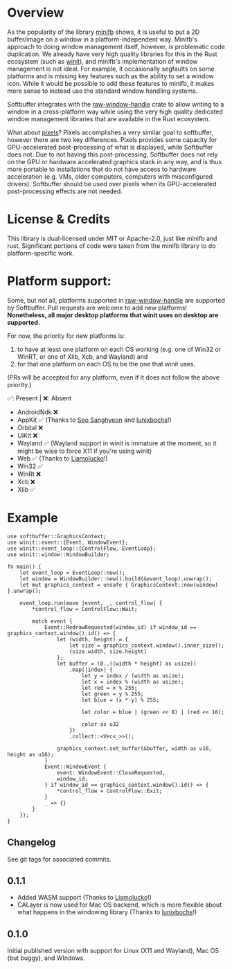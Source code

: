 Overview
==
As the popularity of the library [minifb](https://crates.io/crates/minifb) shows, it is useful to put a 2D buffer/image
on a window in a platform-independent way. Minifb's approach to doing window management itself, however, is problematic
code duplication. We already have very high quality libraries for this in the Rust ecosystem
(such as [winit](https://crates.io/crates/winit)), and minifb's implementation of window management is not ideal. For
example, it occasionally segfaults on some platforms and is missing key features such as the ability to set a window
icon. While it would be possible to add these features to minifb, it makes more sense to instead use the standard
window handling systems.

Softbuffer integrates with the [raw-window-handle](https://crates.io/crates/raw-window-handle) crate
to allow writing to a window in a cross-platform way while using the very high quality dedicated window management
libraries that are available in the Rust ecosystem.

What about [pixels](https://crates.io/crates/pixels)? Pixels accomplishes a very similar goal to softbuffer, 
however there are two key differences. Pixels provides some capacity for GPU-accelerated post-processing of what is
displayed, while Softbuffer does not. Due to not having this post-processing, Softbuffer does not rely on the GPU or 
hardware accelerated graphics stack in any way, and is thus more portable to installations that do not have access to 
hardware acceleration (e.g. VMs, older computers, computers with misconfigured drivers). Softbuffer should be used over 
pixels when its GPU-accelerated post-processing effects are not needed.


License & Credits
==

This library is dual-licensed under MIT or Apache-2.0, just like minifb and rust. Significant portions of code were taken
from the minifb library to do platform-specific work.

Platform support:
==
Some, but not all, platforms supported in [raw-window-handle](https://crates.io/crates/raw-window-handle) are supported 
by Softbuffer. Pull requests are welcome to add new platforms! **Nonetheless, all major desktop platforms that winit uses 
on desktop are supported.**

For now, the priority for new platforms is:
1) to have at least one platform on each OS working (e.g. one of Win32 or WinRT, or one of Xlib, Xcb, and Wayland) and
2) for that one platform on each OS to be the one that winit uses.

(PRs will be accepted for any platform, even if it does not follow the above priority.)

✅: Present | ❌: Absent
 - AndroidNdk ❌
 - AppKit ✅ (Thanks to [Seo Sanghyeon](https://github.com/sanxiyn) and [lunixbochs](https://github.com/lunixbochs)!)
 - Orbital ❌
 - UiKit ❌
 - Wayland ✅ (Wayland support in winit is immature at the moment, so it might be wise to force X11 if you're using winit)
 - Web ✅ (Thanks to [Liamolucko](https://github.com/Liamolucko)!)
 - Win32 ✅
 - WinRt ❌
 - Xcb ❌
 - Xlib ✅

Example
==
```rust,no_run
use softbuffer::GraphicsContext;
use winit::event::{Event, WindowEvent};
use winit::event_loop::{ControlFlow, EventLoop};
use winit::window::WindowBuilder;

fn main() {
    let event_loop = EventLoop::new();
    let window = WindowBuilder::new().build(&event_loop).unwrap();
    let mut graphics_context = unsafe { GraphicsContext::new(window) }.unwrap();

    event_loop.run(move |event, _, control_flow| {
        *control_flow = ControlFlow::Wait;

        match event {
            Event::RedrawRequested(window_id) if window_id == graphics_context.window().id() => {
                let (width, height) = {
                    let size = graphics_context.window().inner_size();
                    (size.width, size.height)
                };
                let buffer = (0..((width * height) as usize))
                    .map(|index| {
                        let y = index / (width as usize);
                        let x = index % (width as usize);
                        let red = x % 255;
                        let green = y % 255;
                        let blue = (x * y) % 255;

                        let color = blue | (green << 8) | (red << 16);

                        color as u32
                    })
                    .collect::<Vec<_>>();

                graphics_context.set_buffer(&buffer, width as u16, height as u16);
            }
            Event::WindowEvent {
                event: WindowEvent::CloseRequested,
                window_id,
            } if window_id == graphics_context.window().id() => {
                *control_flow = ControlFlow::Exit;
            }
            _ => {}
        }
    });
}
```

Changelog
---------

See git tags for associated commits.

0.1.1
-----
 - Added WASM support (Thanks to [Liamolucko](https://github.com/Liamolucko)!)
 - CALayer is now used for Mac OS backend, which is more flexible about what happens in the windowing library (Thanks to [lunixbochs](https://github.com/lunixbochs)!)

0.1.0
-----
Initial published version with support for Linux (X11 and Wayland), Mac OS (but buggy), and WIndows.
